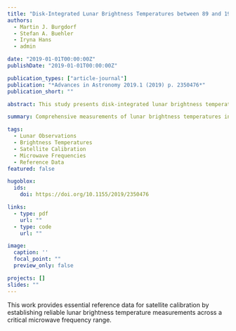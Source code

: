 ```yaml
---
title: "Disk-Integrated Lunar Brightness Temperatures between 89 and 190 GHz"
authors:
  - Martin J. Burgdorf
  - Stefan A. Buehler
  - Iryna Hans
  - admin

date: "2019-01-01T00:00:00Z"
publishDate: "2019-01-01T00:00:00Z"

publication_types: ["article-journal"]
publication: "*Advances in Astronomy 2019.1 (2019) p. 2350476*"
publication_short: ""

abstract: This study presents disk-integrated lunar brightness temperature measurements across the 89-190 GHz frequency range, providing crucial reference data for satellite calibration.

summary: Comprehensive measurements of lunar brightness temperatures in the 89-190 GHz range for satellite calibration applications.

tags:
  - Lunar Observations
  - Brightness Temperatures
  - Satellite Calibration
  - Microwave Frequencies
  - Reference Data
featured: false

hugoblox:
  ids:
    doi: https://doi.org/10.1155/2019/2350476

links:
  - type: pdf
    url: ""
  - type: code
    url: ""

image:
  caption: ''
  focal_point: ""
  preview_only: false

projects: []
slides: ""
---
```


This work provides essential reference data for satellite calibration by establishing reliable lunar brightness temperature measurements across a critical microwave frequency range.
